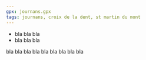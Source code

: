 ```yaml
---
gpx: journans.gpx
tags: journans, croix de la dent, st martin du mont
---
```


* bla bla bla
* bla bla bla

bla bla bla
bla bla bla
bla bla bla
